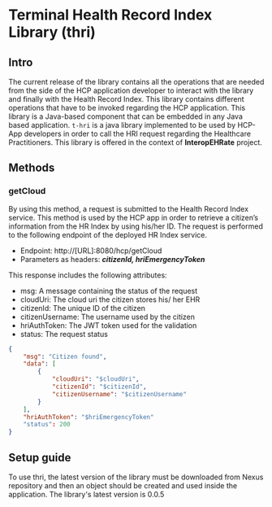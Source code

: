 # Terminal Health Record Index Library (thri)
## Intro

The current release of the library contains all the operations that are needed from the side of the HCP application developer to interact with the library and finally with the Health Record Index. This library contains different operations that have to be invoked regarding the HCP application. This library is a Java-based component that can be embedded in any Java based application. `t-hri` is a java library implemented to be used by HCP-App developers in order to call the HRI request regarding the Healthcare Practitioners. This library is offered in the context of  **InteropEHRate** project.

## Methods 

### getCloud
By using this method, a request is submitted to the Health Record Index service. This method is used by the HCP app in order to retrieve a citizen’s information from the HR Index by using his/her ID. The request is performed to the following endpoint of the deployed HR Index service. 

- Endpoint: http://[URL]:8080/hcp/getCloud
- Parameters as headers: ***citizenId, hriEmergencyToken***  

This response includes the following attributes:
- msg: A message containing the status of the request
- cloudUri: The cloud uri the citizen stores his/ her EHR
- citizenId: The unique ID of the citizen
- citizenUsername: The username used by the citizen
- hriAuthToken: The JWT token used for the validation
- status: The request status


```json
{
    "msg": "Citizen found",
    "data": [
        {
            "cloudUri": "$cloudUri",
            "citizenId": "$citizenId",
            "citizenUsername": "$citizenUsername"
        }
    ],
    "hriAuthToken": "$hriEmergencyToken"
    "status": 200
}
```

## Setup guide
To use thri, the latest version of the library must be downloaded from Nexus repository and then an object should be created and used inside the application.
The library's latest version is 0.0.5
